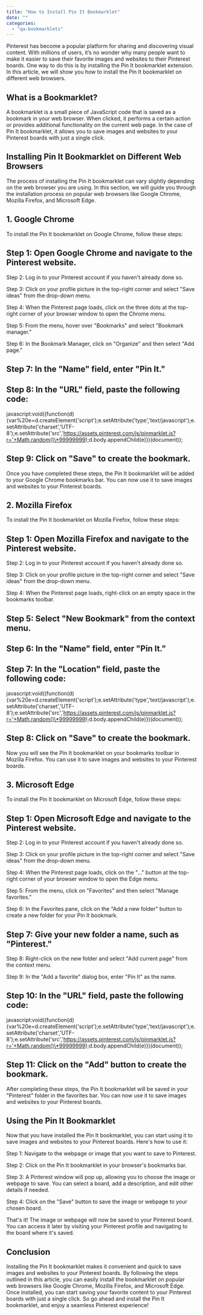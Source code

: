 ```yaml
---
title: "How to Install Pin It Bookmarklet"
date: ""
categories: 
  - "qa-bookmarklets"
---
```


Pinterest has become a popular platform for sharing and discovering visual content. With millions of users, it’s no wonder why many people want to make it easier to save their favorite images and websites to their Pinterest boards. One way to do this is by installing the Pin It bookmarklet extension. In this article, we will show you how to install the Pin It bookmarklet on different web browsers.

## What is a Bookmarklet?

A bookmarklet is a small piece of JavaScript code that is saved as a bookmark in your web browser. When clicked, it performs a certain action or provides additional functionality on the current web page. In the case of Pin It bookmarklet, it allows you to save images and websites to your Pinterest boards with just a single click.

## Installing Pin It Bookmarklet on Different Web Browsers

The process of installing the Pin It bookmarklet can vary slightly depending on the web browser you are using. In this section, we will guide you through the installation process on popular web browsers like Google Chrome, Mozilla Firefox, and Microsoft Edge.

## 1\. Google Chrome

To install the Pin It bookmarklet on Google Chrome, follow these steps:

## Step 1: Open Google Chrome and navigate to the Pinterest website.

Step 2: Log in to your Pinterest account if you haven't already done so.

Step 3: Click on your profile picture in the top-right corner and select "Save ideas" from the drop-down menu.

Step 4: When the Pinterest page loads, click on the three dots at the top-right corner of your browser window to open the Chrome menu.

Step 5: From the menu, hover over "Bookmarks" and select "Bookmark manager."

Step 6: In the Bookmark Manager, click on "Organize" and then select "Add page."

## Step 7: In the "Name" field, enter "Pin It."

## Step 8: In the "URL" field, paste the following code:

javascript:void((function(d){var%20e=d.createElement('script');e.setAttribute('type','text/javascript');e.setAttribute('charset','UTF-8');e.setAttribute('src','https://assets.pinterest.com/js/pinmarklet.js?r='+Math.random()\*99999999);d.body.appendChild(e)})(document));

## Step 9: Click on "Save" to create the bookmark.

Once you have completed these steps, the Pin It bookmarklet will be added to your Google Chrome bookmarks bar. You can now use it to save images and websites to your Pinterest boards.

## 2\. Mozilla Firefox

To install the Pin It bookmarklet on Mozilla Firefox, follow these steps:

## Step 1: Open Mozilla Firefox and navigate to the Pinterest website.

Step 2: Log in to your Pinterest account if you haven't already done so.

Step 3: Click on your profile picture in the top-right corner and select "Save ideas" from the drop-down menu.

Step 4: When the Pinterest page loads, right-click on an empty space in the bookmarks toolbar.

## Step 5: Select "New Bookmark" from the context menu.

## Step 6: In the "Name" field, enter "Pin It."

## Step 7: In the "Location" field, paste the following code:

javascript:void((function(d){var%20e=d.createElement('script');e.setAttribute('type','text/javascript');e.setAttribute('charset','UTF-8');e.setAttribute('src','https://assets.pinterest.com/js/pinmarklet.js?r='+Math.random()\*99999999);d.body.appendChild(e)})(document));

## Step 8: Click on "Save" to create the bookmark.

Now you will see the Pin It bookmarklet on your bookmarks toolbar in Mozilla Firefox. You can use it to save images and websites to your Pinterest boards.

## 3\. Microsoft Edge

To install the Pin It bookmarklet on Microsoft Edge, follow these steps:

## Step 1: Open Microsoft Edge and navigate to the Pinterest website.

Step 2: Log in to your Pinterest account if you haven't already done so.

Step 3: Click on your profile picture in the top-right corner and select "Save ideas" from the drop-down menu.

Step 4: When the Pinterest page loads, click on the "..." button at the top-right corner of your browser window to open the Edge menu.

Step 5: From the menu, click on "Favorites" and then select "Manage favorites."

Step 6: In the Favorites pane, click on the "Add a new folder" button to create a new folder for your Pin It bookmark.

## Step 7: Give your new folder a name, such as "Pinterest."

Step 8: Right-click on the new folder and select "Add current page" from the context menu.

Step 9: In the "Add a favorite" dialog box, enter "Pin It" as the name.

## Step 10: In the "URL" field, paste the following code:

javascript:void((function(d){var%20e=d.createElement('script');e.setAttribute('type','text/javascript');e.setAttribute('charset','UTF-8');e.setAttribute('src','https://assets.pinterest.com/js/pinmarklet.js?r='+Math.random()\*99999999);d.body.appendChild(e)})(document));

## Step 11: Click on the "Add" button to create the bookmark.

After completing these steps, the Pin It bookmarklet will be saved in your "Pinterest" folder in the favorites bar. You can now use it to save images and websites to your Pinterest boards.

## Using the Pin It Bookmarklet

Now that you have installed the Pin It bookmarklet, you can start using it to save images and websites to your Pinterest boards. Here's how to use it:

Step 1: Navigate to the webpage or image that you want to save to Pinterest.

Step 2: Click on the Pin It bookmarklet in your browser's bookmarks bar.

Step 3: A Pinterest window will pop up, allowing you to choose the image or webpage to save. You can select a board, add a description, and edit other details if needed.

Step 4: Click on the "Save" button to save the image or webpage to your chosen board.

That's it! The image or webpage will now be saved to your Pinterest board. You can access it later by visiting your Pinterest profile and navigating to the board where it's saved.

## Conclusion

Installing the Pin It bookmarklet makes it convenient and quick to save images and websites to your Pinterest boards. By following the steps outlined in this article, you can easily install the bookmarklet on popular web browsers like Google Chrome, Mozilla Firefox, and Microsoft Edge. Once installed, you can start saving your favorite content to your Pinterest boards with just a single click. So go ahead and install the Pin It bookmarklet, and enjoy a seamless Pinterest experience!
